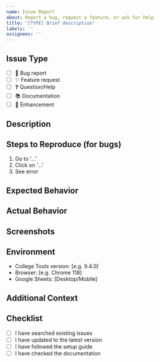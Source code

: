 ```yaml
---
name: Issue Report
about: Report a bug, request a feature, or ask for help
title: "[TYPE] Brief description"
labels: ''
assignees: ''
---
```


## Issue Type
<!-- Select one by putting an x in the brackets -->
- [ ] 🐛 Bug report
- [ ] ✨ Feature request  
- [ ] ❓ Question/Help
- [ ] 📚 Documentation
- [ ] 🔧 Enhancement

## Description
<!-- Provide a clear and concise description -->

## Steps to Reproduce (for bugs)
1. Go to '...'
2. Click on '...'
3. See error

## Expected Behavior
<!-- What should happen -->

## Actual Behavior  
<!-- What actually happens -->

## Screenshots
<!-- If applicable, add screenshots -->

## Environment
- College Tools version: [e.g. 9.4.0]
- Browser: [e.g. Chrome 118]
- Google Sheets: [Desktop/Mobile]

## Additional Context
<!-- Any other relevant information -->

## Checklist
- [ ] I have searched existing issues
- [ ] I have updated to the latest version
- [ ] I have followed the setup guide
- [ ] I have checked the documentation